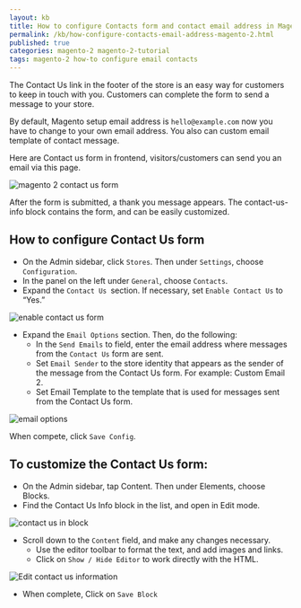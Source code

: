 ```yaml
---
layout: kb
title: How to configure Contacts form and contact email address in Magento 2
permalink: /kb/how-configure-contacts-email-address-magento-2.html
published: true
categories: magento-2 magento-2-tutorial
tags: magento-2 how-to configure email contacts
---
```


The Contact Us link in the footer of the store is an easy way for customers to keep in touch with
you. Customers can complete the form to send a message to your store.

By default, Magento setup email address is `hello@example.com` now you have to change to your own email address.
You also can custom email template of contact message.

Here are Contact us form in frontend, visitors/customers can send you an email via this page.

![magento 2 contact us form](https://lh3.googleusercontent.com/M6ykx1oP09jJLujtv1FGxLziTJsQpwX_Lzspz79WtvCM3gzwS5CDm7VZXQlS4bbjqCLVhBZxfysGDd1ZfunQtLvLGzjoVpM6LjFFo-jkwZTwRP7cPuUKghesDd95UuTR6SquwhIe)


After the form is submitted, a thank you message appears. The contact-us-info block
contains the form, and can be easily customized.


## How to configure Contact Us form

* On the Admin sidebar, click `Stores`. Then under `Settings`, choose `Configuration`.
* In the panel on the left under `General`, choose `Contacts`.
* Expand the `Contact Us `section. If necessary, set `Enable Contact Us` to “Yes.”

![enable contact us form](https://lh4.googleusercontent.com/O0bmPb6nqTYsMPlmvM6g9RT4kSgYazcwfzKz18i7hXwiELUmpcotbPawYNTo30QBG9OmGY_W7qTIBPkFng8KxJgd0fGgmU0WjTlX2yVbxv6Vlxf7hG56YhH7A_Lr4SkVOyqGSIiw)

* Expand the `Email Options` section. Then, do the following:
	* In the `Send Emails` to field, enter the email address where messages from the `Contact Us` form are sent.
	* Set `Email Sender` to the store identity that appears as the sender of the message from the Contact Us form. For example: Custom Email 2.
	* Set Email Template to the template that is used for messages sent from the Contact Us
form.


![email options](https://lh5.googleusercontent.com/J2S2OY8vAaM9SoAW3jdqhqF2NVJTSbYHoqWHWKE-79N8RWSZ0aPusaj5_yXjFamtMWHQBGBZ4RGEdem5WYv10AsaevpX0e-nQamdZgJU-rC8DXHw6gi5FjP57qLElAy2Pzy6oR3P)


When compete, click `Save Config`.



## To customize the Contact Us form:

* On the Admin sidebar, tap Content. Then under Elements, choose Blocks.
* Find the Contact Us Info block in the list, and open in Edit mode.

![contact us in block](https://lh5.googleusercontent.com/mdZFQ3iAmQaRqlasp60-Ic3rzJ-E02LpO-H-XOfo6xUk7UK-ZhiZ49XeathgG01kh1MzTSV5XAoKOEJSWEubcM3WKtIJXSUcCMAczgHwVXN6Nu0a2fAHnLxNbo6xchrMrMpSVba3)

* Scroll down to the `Content` field, and make any changes necessary.
	* Use the editor toolbar to format the text, and add images and links.
	* Click on `Show / Hide Editor` to work directly with the HTML.

![Edit contact us information](https://lh6.googleusercontent.com/3ZCaJ4igseCgojqU7uivRiTNRphyYH1Uhsw9estfqibug1YgXmfrTGjXa2VVDGAm83pFM31CGzATWZi-gTTyVUczmMf1qzRxiyRWG387GFVgg65hDU746sq9tT_DFlN_n5WWVYn-)

* When complete, Click on `Save Block`
